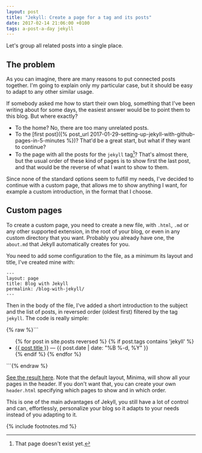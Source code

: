 ```yaml
---
layout: post
title: "Jekyll: Create a page for a tag and its posts"
date: 2017-02-14 21:06:00 +0100
tags: a-post-a-day jekyll
---
```


Let's group all related posts into a single place.

## The problem

As you can imagine, there are many reasons to put connected posts together. I'm going to explain only my particular case, but it should be easy to adapt to any other similar usage.

If somebody asked me how to start their own blog, something that I've been writing about for some days, the easiest answer would be to point them to this blog. But where exactly?

- To the home? No, there are too many unrelated posts.
- To the [first post]({% post_url 2017-01-29-setting-up-jekyll-with-github-pages-in-5-minutes %})? That'd be a great start, but what if they want to continue?
- To the page with all the posts for the `jekyll` tag[^1]? That's almost there, but the usual order of these kind of pages is to show first the last post, and that would be the reverse of what I want to show to them.

Since none of the standard options seem to fulfill my needs, I've decided to continue with a custom page, that allows me to show anything I want, for example a custom introduction, in the format that I choose.

## Custom pages

To create a custom page, you need to create a new file, with `.html`, `.md` or any other supported extension, in the root of your blog, or even in any custom directory that you want. Probably you already have one, the `about.md` that Jekyll automatically creates for you.

You need to add some configuration to the file, as a minimum its layout and title, I've created mine with:

```
---
layout: page
title: Blog with Jekyll
permalink: /blog-with-jekyll/
---
```

Then in the body of the file, I've added a short introduction to the subject and the list of posts, in reversed order (oldest first) filtered by the tag `jekyll`. The code is really simple:

{% raw %}```
<ul>
  {% for post in site.posts reversed %}
    {% if post.tags contains 'jekyll' %}
      <li>
        <a href="{{ post.url }}">{{ post.title }}</a>
        —
        <span class="date">{{ post.date | date: "%B %-d, %Y"  }}</span>
      </li>
    {% endif %}
  {% endfor %}
</ul>
```{% endraw %}

[See the result here](/blog-with-jekyll). Note that the default layout, Minima, will show all your pages in the header. If you don't want that, you can create your own `header.html` specifying which pages to show and in which order.

This is one of the main advantages of Jekyll, you still have a lot of control and can, effortlessly, personalize your blog so it adapts to your needs instead of you adapting to it.

{% include footnotes.md %}

[^1]: That page doesn't exist yet.
